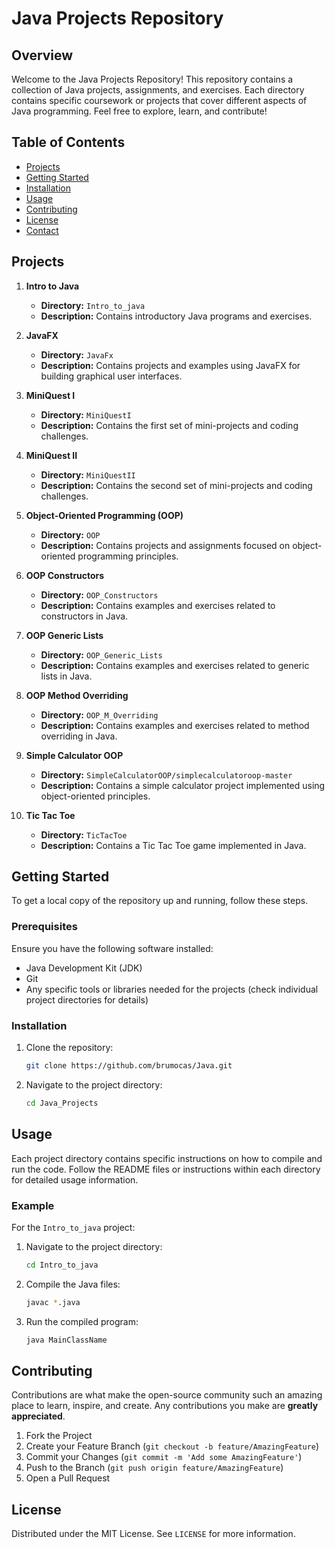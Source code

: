 # Java Projects Repository

## Overview

Welcome to the Java Projects Repository! This repository contains a collection of Java projects, assignments, and exercises. Each directory contains specific coursework or projects that cover different aspects of Java programming. Feel free to explore, learn, and contribute!

## Table of Contents

- [Projects](#projects)
- [Getting Started](#getting-started)
- [Installation](#installation)
- [Usage](#usage)
- [Contributing](#contributing)
- [License](#license)
- [Contact](#contact)

## Projects

1. **Intro to Java**
   - **Directory:** `Intro_to_java`
   - **Description:** Contains introductory Java programs and exercises.

2. **JavaFX**
   - **Directory:** `JavaFx`
   - **Description:** Contains projects and examples using JavaFX for building graphical user interfaces.

3. **MiniQuest I**
   - **Directory:** `MiniQuestI`
   - **Description:** Contains the first set of mini-projects and coding challenges.

4. **MiniQuest II**
   - **Directory:** `MiniQuestII`
   - **Description:** Contains the second set of mini-projects and coding challenges.

5. **Object-Oriented Programming (OOP)**
   - **Directory:** `OOP`
   - **Description:** Contains projects and assignments focused on object-oriented programming principles.

6. **OOP Constructors**
   - **Directory:** `OOP_Constructors`
   - **Description:** Contains examples and exercises related to constructors in Java.

7. **OOP Generic Lists**
   - **Directory:** `OOP_Generic_Lists`
   - **Description:** Contains examples and exercises related to generic lists in Java.

8. **OOP Method Overriding**
   - **Directory:** `OOP_M_Overriding`
   - **Description:** Contains examples and exercises related to method overriding in Java.

9. **Simple Calculator OOP**
   - **Directory:** `SimpleCalculatorOOP/simplecalculatoroop-master`
   - **Description:** Contains a simple calculator project implemented using object-oriented principles.

10. **Tic Tac Toe**
    - **Directory:** `TicTacToe`
    - **Description:** Contains a Tic Tac Toe game implemented in Java.

## Getting Started

To get a local copy of the repository up and running, follow these steps.

### Prerequisites

Ensure you have the following software installed:

- Java Development Kit (JDK)
- Git
- Any specific tools or libraries needed for the projects (check individual project directories for details)

### Installation

1. Clone the repository:
   ```sh
   git clone https://github.com/brumocas/Java.git
   ```

2. Navigate to the project directory:
   ```sh
   cd Java_Projects
   ```

## Usage

Each project directory contains specific instructions on how to compile and run the code. Follow the README files or instructions within each directory for detailed usage information.

### Example

For the `Intro_to_java` project:

1. Navigate to the project directory:
   ```sh
   cd Intro_to_java
   ```

2. Compile the Java files:
   ```sh
   javac *.java
   ```

3. Run the compiled program:
   ```sh
   java MainClassName
   ```

## Contributing

Contributions are what make the open-source community such an amazing place to learn, inspire, and create. Any contributions you make are **greatly appreciated**.

1. Fork the Project
2. Create your Feature Branch (`git checkout -b feature/AmazingFeature`)
3. Commit your Changes (`git commit -m 'Add some AmazingFeature'`)
4. Push to the Branch (`git push origin feature/AmazingFeature`)
5. Open a Pull Request

## License

Distributed under the MIT License. See `LICENSE` for more information.
